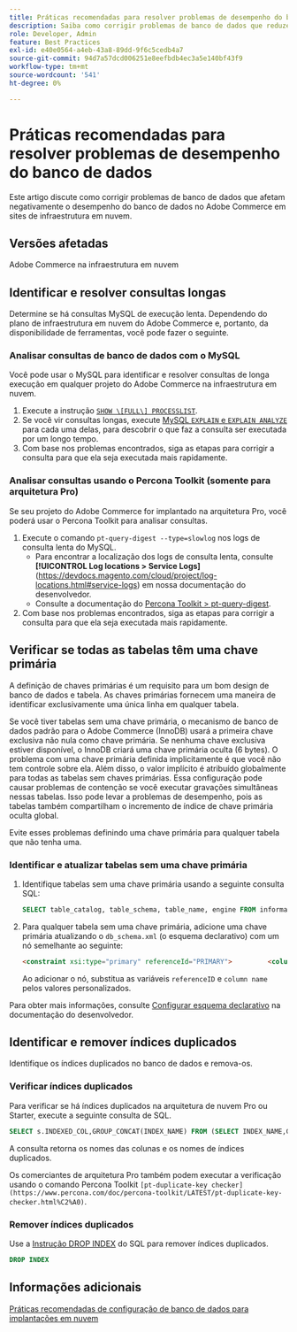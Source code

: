 ```yaml
---
title: Práticas recomendadas para resolver problemas de desempenho do banco de dados
description: Saiba como corrigir problemas de banco de dados que reduzem o desempenho em sites do Adobe Commerce implantados em infraestrutura em nuvem.
role: Developer, Admin
feature: Best Practices
exl-id: e40e0564-a4eb-43a8-89dd-9f6c5cedb4a7
source-git-commit: 94d7a57dcd006251e8eefbdb4ec3a5e140bf43f9
workflow-type: tm+mt
source-wordcount: '541'
ht-degree: 0%

---
```


<!--Consider moving this topic to the Maintenance section-->

# Práticas recomendadas para resolver problemas de desempenho do banco de dados

Este artigo discute como corrigir problemas de banco de dados que afetam negativamente o desempenho do banco de dados no Adobe Commerce em sites de infraestrutura em nuvem.

## Versões afetadas

Adobe Commerce na infraestrutura em nuvem

## Identificar e resolver consultas longas

Determine se há consultas MySQL de execução lenta. Dependendo do plano de infraestrutura em nuvem do Adobe Commerce e, portanto, da disponibilidade de ferramentas, você pode fazer o seguinte.

### Analisar consultas de banco de dados com o MySQL

Você pode usar o MySQL para identificar e resolver consultas de longa execução em qualquer projeto do Adobe Commerce na infraestrutura em nuvem.

1. Execute a instrução [`SHOW \[FULL\] PROCESSLIST`](https://dev.mysql.com/doc/refman/8.0/en/show-processlist.html).
1. Se você vir consultas longas, execute [MySQL `EXPLAIN` e `EXPLAIN ANALYZE`](https://mysqlserverteam.com/mysql-explain-analyze/) para cada uma delas, para descobrir o que faz a consulta ser executada por um longo tempo.
1. Com base nos problemas encontrados, siga as etapas para corrigir a consulta para que ela seja executada mais rapidamente.

### Analisar consultas usando o Percona Toolkit (somente para arquitetura Pro)

Se seu projeto do Adobe Commerce for implantado na arquitetura Pro, você poderá usar o Percona Toolkit para analisar consultas.

1. Execute o comando `pt-query-digest --type=slowlog` nos logs de consulta lenta do MySQL.
   * Para encontrar a localização dos logs de consulta lenta, consulte **[!UICONTROL Log locations > Service Logs]**(https://devdocs.magento.com/cloud/project/log-locations.html#service-logs) em nossa documentação do desenvolvedor.
   * Consulte a documentação do [Percona Toolkit > pt-query-digest](https://www.percona.com/doc/percona-toolkit/LATEST/pt-query-digest.html#pt-query-digest).
1. Com base nos problemas encontrados, siga as etapas para corrigir a consulta para que ela seja executada mais rapidamente.

## Verificar se todas as tabelas têm uma chave primária

A definição de chaves primárias é um requisito para um bom design de banco de dados e tabela. As chaves primárias fornecem uma maneira de identificar exclusivamente uma única linha em qualquer tabela.

Se você tiver tabelas sem uma chave primária, o mecanismo de banco de dados padrão para o Adobe Commerce (InnoDB) usará a primeira chave exclusiva não nula como chave primária. Se nenhuma chave exclusiva estiver disponível, o InnoDB criará uma chave primária oculta (6 bytes). O problema com uma chave primária definida implicitamente é que você não tem controle sobre ela. Além disso, o valor implícito é atribuído globalmente para todas as tabelas sem chaves primárias. Essa configuração pode causar problemas de contenção se você executar gravações simultâneas nessas tabelas. Isso pode levar a problemas de desempenho, pois as tabelas também compartilham o incremento de índice de chave primária oculta global.

Evite esses problemas definindo uma chave primária para qualquer tabela que não tenha uma.

### Identificar e atualizar tabelas sem uma chave primária

1. Identifique tabelas sem uma chave primária usando a seguinte consulta SQL:

   ```sql
   SELECT table_catalog, table_schema, table_name, engine FROM information_schema.tables        WHERE (table_catalog, table_schema, table_name) NOT IN (SELECT table_catalog, table_schema, table_name FROM information_schema.table_constraints  WHERE constraint_type = 'PRIMARY KEY') AND table_schema NOT IN ('information_schema', 'pg_catalog');    
   ```

1. Para qualquer tabela sem uma chave primária, adicione uma chave primária atualizando o `db_schema.xml` (o esquema declarativo) com um nó semelhante ao seguinte:

   ```html
   <constraint xsi:type="primary" referenceId="PRIMARY">         <column name="id_column"/>     </constraint>    
   ```

   Ao adicionar o nó, substitua as variáveis `referenceID` e `column name` pelos valores personalizados.

Para obter mais informações, consulte [Configurar esquema declarativo](https://developer.adobe.com/commerce/php/development/components/declarative-schema/configuration/) na documentação do desenvolvedor.

## Identificar e remover índices duplicados

Identifique os índices duplicados no banco de dados e remova-os.

### Verificar índices duplicados

Para verificar se há índices duplicados na arquitetura de nuvem Pro ou Starter, execute a seguinte consulta de SQL.

```sql
SELECT s.INDEXED_COL,GROUP_CONCAT(INDEX_NAME) FROM (SELECT INDEX_NAME,GROUP_CONCAT(CONCAT(TABLE_NAME,'.',COLUMN_NAME) ORDER BY CONCAT(SEQ_IN_INDEX,COLUMN_NAME)) 'INDEXED_COL' FROM INFORMATION_SCHEMA.STATISTICS WHERE TABLE_SCHEMA = 'db?' GROUP BY INDEX_NAME)as s GROUP BY INDEXED_COL HAVING COUNT(1)>1
```

A consulta retorna os nomes das colunas e os nomes de índices duplicados.

Os comerciantes de arquitetura Pro também podem executar a verificação usando o comando Percona Toolkit `[pt-duplicate-key checker](https://www.percona.com/doc/percona-toolkit/LATEST/pt-duplicate-key-checker.html%C2%A0)`.

### Remover índices duplicados

Use a [Instrução DROP INDEX](https://dev.mysql.com/doc/refman/8.0/en/drop-index.html) do SQL para remover índices duplicados.

```SQL
DROP INDEX
```

## Informações adicionais

[Práticas recomendadas de configuração de banco de dados para implantações em nuvem](../planning/database-on-cloud.md)

